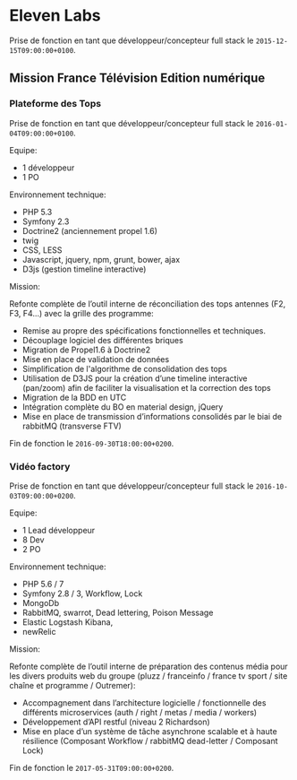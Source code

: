 # Eleven Labs

Prise de fonction en tant que développeur/concepteur full stack le `2015-12-15T09:00:00+0100`.

## Mission France Télévision Edition numérique 

### Plateforme des Tops

Prise de fonction en tant que développeur/concepteur full stack le `2016-01-04T09:00:00+0100`.

Equipe: 

 - 1 développeur
 - 1 PO

Environnement technique:

 - PHP 5.3
 - Symfony 2.3
 - Doctrine2 (anciennement propel 1.6)
 - twig
 - CSS, LESS
 - Javascript, jquery, npm, grunt, bower, ajax
 - D3js (gestion timeline interactive)
   
Mission:

Refonte complète de l’outil interne de réconciliation des tops antennes (F2, F3, F4...) avec la grille des programme:
 - Remise au propre des spécifications fonctionnelles et techniques.
 - Découplage logiciel des différentes briques
 - Migration de Propel1.6 à Doctrine2
 - Mise en place de validation de données
 - Simplification de l'algorithme de consolidation des tops
 - Utilisation de D3JS pour la création d’une timeline interactive (pan/zoom) afin de faciliter la visualisation et la correction des tops
 - Migration de la BDD en UTC
 - Intégration complète du BO en material design, jQuery
 - Mise en place de transmission d’informations consolidés par le biai de rabbitMQ (transverse FTV)

Fin de fonction le `2016-09-30T18:00:00+0200`.

### Vidéo factory

Prise de fonction en tant que développeur/concepteur full stack le `2016-10-03T09:00:00+0200`.

Equipe: 

 - 1 Lead développeur
 - 8 Dev
 - 2 PO

Environnement technique:

 - PHP 5.6 / 7
 - Symfony 2.8 / 3, Workflow, Lock
 - MongoDb
 - RabbitMQ, swarrot, Dead lettering, Poison Message
 - Elastic Logstash Kibana,
 - newRelic
   
Mission:

Refonte complète de l’outil interne de préparation des contenus média pour les divers produits web du groupe (pluzz / franceinfo / france tv sport / site chaîne et programme / Outremer):
 - Accompagnement dans l’architecture logicielle / fonctionnelle des différents microservices (auth / right / metas / media / workers)
 - Développement d’API restful (niveau 2 Richardson)
 - Mise en place d’un système de tâche asynchrone scalable et à haute résilience (Composant Workflow / rabbitMQ dead-letter / Composant Lock)

Fin de fonction le `2017-05-31T09:00:00+0200`.

